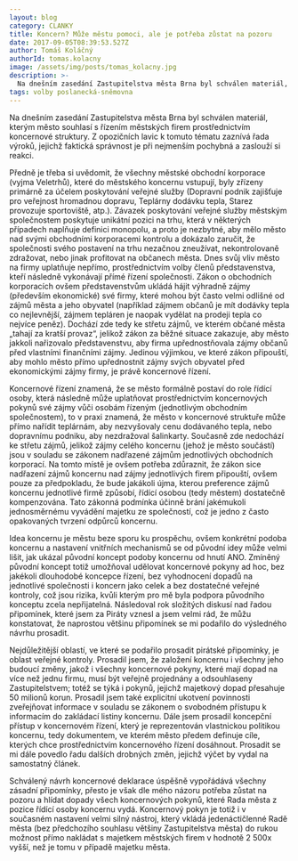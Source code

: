```yaml
---
layout: blog
category: CLANKY
title: Koncern? Může městu pomoci, ale je potřeba zůstat na pozoru
date: 2017-09-05T08:39:53.527Z
author: Tomáš Koláčný
authorId: tomas.kolacny
image: /assets/img/posts/tomas_kolacny.jpg
description: >-
  Na dnešním zasedání Zastupitelstva města Brna byl schválen materiál, kterým město souhlasí s řízením městských firem prostřednictvím koncernové struktury. Město tak může nařídit svým firmám, aby neupřednostňovaly své finanční zájmy před zájmy občanů.
tags: volby poslanecká-sněmovna
---
```

Na dnešním zasedání Zastupitelstva města Brna byl schválen materiál, kterým město souhlasí s řízením městských firem prostřednictvím koncernové struktury. Z opozičních lavic k tomuto tématu zaznívá řada výroků, jejichž faktická správnost je při nejmenším pochybná a zaslouží si reakci. 
 
Předně je třeba si uvědomit, že všechny městské obchodní korporace (vyjma Veletrhů), které do městského koncernu vstupují, byly zřízeny primárně za účelem poskytování veřejné služby (Dopravní podnik zajišťuje pro veřejnost hromadnou dopravu, Teplárny dodávku tepla, Starez provozuje sportoviště, atp.). Závazek poskytování veřejné služby městským společnostem poskytuje unikátní pozici na trhu, která v některých případech naplňuje definici monopolu, a proto je nezbytné, aby mělo město nad svými obchodními korporacemi kontrolu a dokázalo zaručit, že společnosti svého postavení na trhu nezačnou zneužívat, nekontrolovaně zdražovat, nebo jinak profitovat na občanech města. Dnes svůj vliv město na firmy uplatňuje nepřímo, prostřednictvím volby členů představenstva, kteří následně vykonávají přímé řízení společnosti. Zákon o obchodních korporacích ovšem představenstvům ukládá hájit výhradně zájmy (především ekonomické) své firmy, které mohou být často velmi odlišné od zájmů města a jeho obyvatel (například zájmem občanů je mít dodávky tepla co nejlevnější, zájmem tepláren je naopak vydělat na prodeji tepla co nejvíce peněz). Dochází zde tedy ke střetu zájmů, ve kterém občané města „tahají za kratší provaz“, jelikož zákon za běžné situace zakazuje, aby město jakkoli nařizovalo představenstvu, aby firma upřednostňovala zájmy občanů před vlastními finančními zájmy. Jedinou výjimkou, ve které zákon připouští, aby mohlo město přímo upřednostnit zájmy svých obyvatel před ekonomickými zájmy firmy, je právě koncernové řízení.
 
Koncernové řízení znamená, že se město formálně postaví do role řídící osoby, která následně může uplatňovat prostřednictvím koncernových pokynů své zájmy vůči osobám řízeným (jednotlivým obchodním společnostem), to v praxi znamená, že město v koncernové struktuře může přímo nařídit teplárnám, aby nezvyšovaly cenu dodávaného tepla, nebo dopravnímu podniku, aby nezdražoval šalinkarty. Současně zde nedochází ke střetu zájmů, jelikož zájmy celého koncernu (jehož je město součástí) jsou v souladu se zákonem nadřazené zájmům jednotlivých obchodních korporací. Na tomto místě je ovšem potřeba zdůraznit, že zákon sice nadřazení zájmů koncernu nad zájmy jednotlivých firem připouští, ovšem pouze za předpokladu, že bude jakákoli újma, kterou preference zájmů koncernu jednotlivé firmě způsobí, řídící osobou (tedy městem) dostatečně kompenzována. Tato zákonná podmínka účinně brání jakémukoli jednosměrnému vyvádění majetku ze společností, což je jedno z často opakovaných tvrzení odpůrců koncernu.
 
Idea koncernu je městu beze sporu ku prospěchu, ovšem konkrétní podoba koncernu a nastavení vnitřních mechanismů se od původní idey může velmi lišit, jak ukázal původní koncept podoby koncernu od hnutí ANO. Zmíněný původní koncept totiž umožňoval udělovat koncernové pokyny ad hoc, bez jakékoli dlouhodobé koncepce řízení, bez vyhodnocení dopadů na jednotlivé společnosti i koncern jako celek a bez dostatečné veřejné kontroly, což jsou rizika, kvůli kterým pro mě byla podpora původního konceptu zcela nepřijatelná. Následoval rok složitých diskusí nad řadou připomínek, které jsem za Piráty vznesl a jsem velmi rád, že můžu konstatovat, že naprostou většinu připomínek se mi podařilo do výsledného návrhu prosadit.
 
Nejdůležitější oblastí, ve které se podařilo prosadit pirátské připomínky, je oblast veřejné kontroly. Prosadil jsem, že založení koncernu i všechny jeho budoucí změny, jakož i všechny koncernové pokyny, které mají dopad na více než jednu firmu, musí být veřejně projednány a odsouhlaseny Zastupitelstvem; totéž se týká i pokynů, jejichž majetkový dopad přesahuje 50 milionů korun. Prosadil jsem také explicitní ukotvení povinnosti zveřejňovat informace v souladu se zákonem o svobodném přístupu k informacím do zakládací listiny koncernu. Dále jsem prosadil koncepční přístup v koncernovém řízení, který je reprezentován vlastnickou politikou koncernu, tedy dokumentem, ve kterém město předem definuje cíle, kterých chce prostřednictvím koncernového řízení dosáhnout. Prosadit se mi dále povedlo řadu dalších drobných změn, jejichž výčet by vydal na samostatný článek.
 
Schválený návrh koncernové deklarace úspěšně vypořádává všechny zásadní připomínky, přesto je však dle mého názoru potřeba zůstat na pozoru a hlídat dopady všech koncernových pokynů, které Rada města z pozice řídící osoby koncernu vydá. Koncernový pokyn je totiž i v současném nastavení velmi silný nástroj, který vkládá jedenáctičlenné Radě města (bez předchozího souhlasu většiny Zastupitelstva města) do rukou možnost přímo nakládat s majetkem městských firem v hodnotě 2 500x vyšší, než je tomu v případě majetku města.

